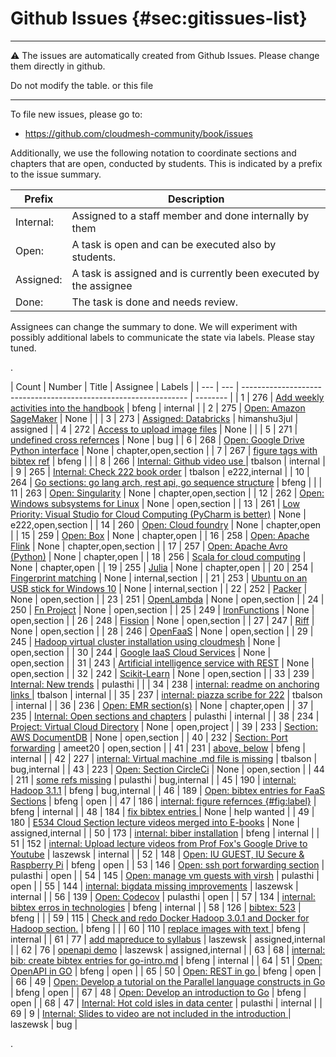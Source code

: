 # Github Issues {#sec:gitissues-list}

---

:warning: The issues are automatically created from Github Issues. Please change them directly in github.

Do not modify the table. or this file

---

To file new issues, please go to:

* <https://github.com/cloudmesh-community/book/issues>

Additionally, we use the following notation to coordinate sections and chapters that are open, conducted by students. This is indicated by a prefix to the issue summary.

| Prefix | Description |
| ----- | ---------|
| Internal: | Assigned to a staff member and done internally by them |
| Open: | A task is open and can be executed also by students. |
| Assigned: | A task is assigned and is currently been executed by the assignee |
| Done: | The task is done and needs review. |

Assignees can change the summary to done. We will experiment with possibly additional labels to communicate the state via labels. Please stay tuned.



.<div class="smalltable">



| Count | Number | Title | Assignee | Labels |
| --- | --- | ---------------------------------------------------------------- | -------- |
| 1 | 276 | [Add weekly activities into the handbook][i276] | bfeng | internal |
| 2 | 275 | [Open: Amazon SageMaker][i275] | None |  |
| 3 | 273 | [Assigned: Databricks][i273] | himanshu3jul | assigned |
| 4 | 272 | [Access to upload image files][i272] | None |  |
| 5 | 271 | [undefined cross refernces][i271] | None | bug |
| 6 | 268 | [Open: Google Drive Python interface][i268] | None | chapter,open,section |
| 7 | 267 | [figure tags with bibtex ref][i267] | bfeng |  |
| 8 | 266 | [Internal: Github video use ][i266] | tbalson | internal |
| 9 | 265 | [Internal: Check 222 book order][i265] | tbalson | e222,internal |
| 10 | 264 | [Go sections: go lang arch, rest api, go sequence structure][i264] | bfeng |  |
| 11 | 263 | [Open: Singularity][i263] | None | chapter,open,section |
| 12 | 262 | [Open: Windows subsystems for Linux][i262] | None | open,section |
| 13 | 261 | [Low Priority: Visual Studio for Cloud Computing (PyCharm is better)][i261] | None | e222,open,section |
| 14 | 260 | [Open: Cloud foundry][i260] | None | chapter,open |
| 15 | 259 | [Open: Box][i259] | None | chapter,open |
| 16 | 258 | [Open: Apache Flink][i258] | None | chapter,open,section |
| 17 | 257 | [Open: Apache Avro (Python)][i257] | None | chapter,open |
| 18 | 256 | [Scala for cloud computing][i256] | None | chapter,open |
| 19 | 255 | [Julia][i255] | None | chapter,open |
| 20 | 254 | [Fingerprint matching][i254] | None | internal,section |
| 21 | 253 | [Ubuntu on an USB stick for Windows 10][i253] | None | internal,section |
| 22 | 252 | [Packer][i252] | None | open,section |
| 23 | 251 | [OpenLambda][i251] | None | open,section |
| 24 | 250 | [Fn Project][i250] | None | open,section |
| 25 | 249 | [IronFunctions][i249] | None | open,section |
| 26 | 248 | [Fission][i248] | None | open,section |
| 27 | 247 | [Riff][i247] | None | open,section |
| 28 | 246 | [OpenFaaS][i246] | None | open,section |
| 29 | 245 | [Hadoop virtual cluster installation using cloudmesh][i245] | None | open,section |
| 30 | 244 | [Google IaaS Cloud Services][i244] | None | open,section |
| 31 | 243 | [Artificial intelligence service with REST][i243] | None | open,section |
| 32 | 242 | [Scikit-Learn][i242] | None | open,section |
| 33 | 239 | [Internal: New trends][i239] | pulasthi |  |
| 34 | 238 | [internal: readme on anchoring links ][i238] | tbalson | internal |
| 35 | 237 | [internal: piazza scribe for 222][i237] | tbalson | internal |
| 36 | 236 | [Open: EMR section(s)][i236] | None | chapter,open |
| 37 | 235 | [Internal: Open sections and chapters][i235] | pulasthi | internal |
| 38 | 234 | [Project: Virtual Cloud Directory][i234] | None | open,project |
| 39 | 233 | [Section: AWS DocumentDB][i233] | None | open,section |
| 40 | 232 | [Section: Port forwarding][i232] | ameet20 | open,section |
| 41 | 231 | [above, below][i231] | bfeng | internal |
| 42 | 227 | [internal: Virtual machine .md file is missing][i227] | tbalson | bug,internal |
| 43 | 223 | [Open: Section CircleCi][i223] | None | open,section |
| 44 | 211 | [some refs missing][i211] | pulasthi | bug,internal |
| 45 | 190 | [internal: Hadoop 3.1.1][i190] | bfeng | bug,internal |
| 46 | 189 | [Open: bibtex entries for FaaS Sections][i189] | bfeng | open |
| 47 | 186 | [internal: figure refernces {#fig:label}][i186] | bfeng | internal |
| 48 | 184 | [fix bibtex entries ][i184] | None | help wanted |
| 49 | 180 | [E534 Cloud Section lecture videos merged into E-books][i180] | None | assigned,internal |
| 50 | 173 | [internal: biber installation][i173] | bfeng | internal |
| 51 | 152 | [internal: Upload lecture videos from Prof Fox's Google Drive to Youtube][i152] | laszewsk | internal |
| 52 | 148 | [Open: IU GUEST, IU Secure & Raspberry Pi][i148] | bfeng | open |
| 53 | 146 | [Open: ssh port forwarding section][i146] | pulasthi | open |
| 54 | 145 | [Open: manage vm guests with virsh][i145] | pulasthi | open |
| 55 | 144 | [internal: bigdata missing improvements][i144] | laszewsk | internal |
| 56 | 139 | [Open: Codecov][i139] | pulasthi | open |
| 57 | 134 | [internal: bibtex erros in technologies][i134] | bfeng | internal |
| 58 | 126 | [bibtex: 523][i126] | bfeng |  |
| 59 | 115 | [Check and redo Docker Hadoop 3.0.1 and Docker for Hadoop section.][i115] | bfeng |  |
| 60 | 110 | [replace images with text ][i110] | bfeng | internal |
| 61 | 77 | [add mapreduce to syllabus][i77] | laszewsk | assigned,internal |
| 62 | 76 | [openapi demo][i76] | laszewsk | assigned,internal |
| 63 | 68 | [internal: bib: create bibtex entries for go-intro.md][i68] | bfeng | internal |
| 64 | 51 | [Open: OpenAPI in GO][i51] | bfeng | open |
| 65 | 50 | [Open: REST in go ][i50] | bfeng | open |
| 66 | 49 | [Open: Develop a tutorial on the Parallel language constructs in Go][i49] | bfeng | open |
| 67 | 48 | [Open: Develop an introduction to Go][i48] | bfeng | open |
| 68 | 47 | [Internal: Hot cold isles in data center][i47] | pulasthi | internal |
| 69 | 9 | [Internal: Slides to video are not included in the introduction ][i9] | laszewsk | bug |

[i276]: https://github.com/cloudmesh-community/book/issues/276
[i275]: https://github.com/cloudmesh-community/book/issues/275
[i273]: https://github.com/cloudmesh-community/book/issues/273
[i272]: https://github.com/cloudmesh-community/book/issues/272
[i271]: https://github.com/cloudmesh-community/book/issues/271
[i268]: https://github.com/cloudmesh-community/book/issues/268
[i267]: https://github.com/cloudmesh-community/book/issues/267
[i266]: https://github.com/cloudmesh-community/book/issues/266
[i265]: https://github.com/cloudmesh-community/book/issues/265
[i264]: https://github.com/cloudmesh-community/book/issues/264
[i263]: https://github.com/cloudmesh-community/book/issues/263
[i262]: https://github.com/cloudmesh-community/book/issues/262
[i261]: https://github.com/cloudmesh-community/book/issues/261
[i260]: https://github.com/cloudmesh-community/book/issues/260
[i259]: https://github.com/cloudmesh-community/book/issues/259
[i258]: https://github.com/cloudmesh-community/book/issues/258
[i257]: https://github.com/cloudmesh-community/book/issues/257
[i256]: https://github.com/cloudmesh-community/book/issues/256
[i255]: https://github.com/cloudmesh-community/book/issues/255
[i254]: https://github.com/cloudmesh-community/book/issues/254
[i253]: https://github.com/cloudmesh-community/book/issues/253
[i252]: https://github.com/cloudmesh-community/book/issues/252
[i251]: https://github.com/cloudmesh-community/book/issues/251
[i250]: https://github.com/cloudmesh-community/book/issues/250
[i249]: https://github.com/cloudmesh-community/book/issues/249
[i248]: https://github.com/cloudmesh-community/book/issues/248
[i247]: https://github.com/cloudmesh-community/book/issues/247
[i246]: https://github.com/cloudmesh-community/book/issues/246
[i245]: https://github.com/cloudmesh-community/book/issues/245
[i244]: https://github.com/cloudmesh-community/book/issues/244
[i243]: https://github.com/cloudmesh-community/book/issues/243
[i242]: https://github.com/cloudmesh-community/book/issues/242
[i239]: https://github.com/cloudmesh-community/book/issues/239
[i238]: https://github.com/cloudmesh-community/book/issues/238
[i237]: https://github.com/cloudmesh-community/book/issues/237
[i236]: https://github.com/cloudmesh-community/book/issues/236
[i235]: https://github.com/cloudmesh-community/book/issues/235
[i234]: https://github.com/cloudmesh-community/book/issues/234
[i233]: https://github.com/cloudmesh-community/book/issues/233
[i232]: https://github.com/cloudmesh-community/book/issues/232
[i231]: https://github.com/cloudmesh-community/book/issues/231
[i227]: https://github.com/cloudmesh-community/book/issues/227
[i223]: https://github.com/cloudmesh-community/book/issues/223
[i211]: https://github.com/cloudmesh-community/book/issues/211
[i190]: https://github.com/cloudmesh-community/book/issues/190
[i189]: https://github.com/cloudmesh-community/book/issues/189
[i186]: https://github.com/cloudmesh-community/book/issues/186
[i184]: https://github.com/cloudmesh-community/book/issues/184
[i180]: https://github.com/cloudmesh-community/book/issues/180
[i173]: https://github.com/cloudmesh-community/book/issues/173
[i152]: https://github.com/cloudmesh-community/book/issues/152
[i148]: https://github.com/cloudmesh-community/book/issues/148
[i146]: https://github.com/cloudmesh-community/book/issues/146
[i145]: https://github.com/cloudmesh-community/book/issues/145
[i144]: https://github.com/cloudmesh-community/book/issues/144
[i139]: https://github.com/cloudmesh-community/book/issues/139
[i134]: https://github.com/cloudmesh-community/book/issues/134
[i126]: https://github.com/cloudmesh-community/book/issues/126
[i115]: https://github.com/cloudmesh-community/book/issues/115
[i110]: https://github.com/cloudmesh-community/book/issues/110
[i77]: https://github.com/cloudmesh-community/book/issues/77
[i76]: https://github.com/cloudmesh-community/book/issues/76
[i68]: https://github.com/cloudmesh-community/book/issues/68
[i51]: https://github.com/cloudmesh-community/book/issues/51
[i50]: https://github.com/cloudmesh-community/book/issues/50
[i49]: https://github.com/cloudmesh-community/book/issues/49
[i48]: https://github.com/cloudmesh-community/book/issues/48
[i47]: https://github.com/cloudmesh-community/book/issues/47
[i9]: https://github.com/cloudmesh-community/book/issues/9


.</div>






